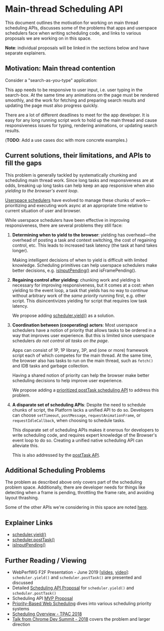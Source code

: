 # Main-thread Scheduling API

This document outlines the motivation for working on main thread scheduling
APIs, discusses some of the problems that apps and userspace schedulers face
when writing scheduling code, and links to various proposals we are working on
in this space.

**Note**: individual proposals will be linked in the sections below and have
separate explainers.

## Motivation: Main thread contention
Consider a "search-as-you-type" application:

This app needs to be responsive to user input, i.e. user typing in the
search-box. At the same time any animations on the page must be rendered
smoothly, and the work for fetching and preparing search results and updating
the page must also progress quickly. 

There are a lot of different deadlines to meet for the app developer. It is easy
for any long running script work to hold up the main thread and cause
responsiveness issues for typing, rendering animations, or updating search
results.

(**TODO**: Add a use cases doc with more concrete examples.)

## Current solutions, their limitations, and APIs to fill the gaps

This problem is generally tackled by systematically chunking and scheduling
main thread work. Since long tasks and responsiveness are at odds, breaking up
long tasks can help keep an app responisive when also *yielding to the browser's
event loop*.

[Userspace schedulers](UserspaceSchedulers.md) have evolved to manage these
chunks of work&mdash;prioritizing and executing work async at an appropriate
time relative to current situation of user and browser.

While userspace schedulers have been effective in improving responsiveness,
there are several problems they still face:

 1. **Determining when to yield to the browser**: yielding has overhead&mdash;the
    overhead of posting a task and context switching, the cost of regaining
    control, etc. This leads to increased task latency (the task at hand takes
    longer).

    Making intelligent decisions of when to yield is difficult with limited
    knowledge. Scheduling primitives can help userspace schedulers make better
    decisions, e.g. [isInputPending()](https://github.com/WICG/is-input-pending)
    and isFramePending().

 2. **Regaining control after yielding**: chunking work and yielding is
    necessary for improving responsiveness, but it comes at a cost: when
    yielding to the event loop, a task that yields has no way to *continue*
    without arbitrary work of the *same priority* running first, e.g. other
    script. This disincentivizes yielding for script that requires low task
    latency.

    We propose adding [scheduler.yield()](YieldAndContinuation.md) as a
    solution.

 3. **Coordination between (cooperating) actors**: Most userspace schedulers
    have a notion of priority that allows tasks to be ordered in a way that
    improves user experience. But this is limited since userspace schedulers
    *do not control all tasks on the page*.

    Apps can consist of 1P, 1P library, 3P, and (one or more) framework script
    each of which competes for the main thread. At the same time, the browser
    also has tasks to run on the main thread, such as `fetch()` and IDB tasks
    and garbage collection.

    Having a shared notion of priority can help the browser make better
    scheduling decisions to help improve user experience.

    We propose adding a [prioritized postTask scheduling
    API](PrioritizedPostTask.md) to address this problem.

 4. **A disparate set of scheduling APIs**: Despite the need to schedule chunks
    of script, the Platform lacks a unified API to do so. Developers can choose
    `setTimeout`, `postMessage`, `requestAnimationFrame`, or
    `requestIdleCallback`, when choosing to schedule tasks.
  
    This disparate set of scheduling APIs makes it onerous for developers to
    write scheduling code, and requires expert knowledge of the Browser's event
    loop to do so. Creating a unified native scheduling API can alleviate this.

    This is also addressed by the [postTask API](PrioritizedPostTask.md).

## Additional Scheduling Problems

The problem as described above only covers part of the scheduling problem
space.  Additionally, there are developer needs for things like detecting when
a frame is pending, throttling the frame rate, and avoiding layout thrashing.

Some of the other APIs we're considering in this space are noted
[here](LowLevelAPIs.md).

## Explainer Links

 * [scheduler.yield()](YieldAndContinuation.md)
 * [scheduler.postTask()](PrioritizedPostTask.md)
 * [isInputPending()](https://github.com/WICG/is-input-pending)

## Further Reading / Viewing

 * WebPerfWG F2F Presentation - June 2019 [[slides](https://docs.google.com/presentation/d/1GUB081FTpvFEwEkfePagFEkiqcLKKnIHkhym-I8tTd8/edit#slide=id.g5b43bd1ecf_0_508), [video](https://www.youtube.com/watch?v=eyAW4FuSgyE&t=14387)]: `scheduler.yield()` and `scheduler.postTask()` are presented and discussed
 * Detailed [Scheduling API Proposal](https://docs.google.com/document/d/1xU7HyNsEsbXhTgt0ZnXDbeSXm5-m5FzkLJAT6LTizEI/edit#heading=h.iw2lczs6xwe6) for `scheduler.yield()` and `scheduler.postTask()`
 * Scheduling API [MVP Proposal](https://docs.google.com/document/d/1AATlW1ohLUgjSdqukgDx3C0P6rnJFgZavmKoZxGb8Rw/edit?usp=sharing)
 * [Priority-Based Web Scheduling](https://docs.google.com/document/d/1AATlW1ohLUgjSdqukgDx3C0P6rnJFgZavmKoZxGb8Rw/edit?usp=sharing) dives into various scheduling priority systems
 * [Scheduling Overview - TPAC 2018](https://docs.google.com/presentation/d/12lkTrTwGedKSFqOFhQTsEdcLI3ydRiAdom_9uQ2FgsM/edit?usp=sharing)
 * [Talk from Chrome Dev Summit - 2018](https://youtu.be/mDdgfyRB5kg) covers the problem and larger direction
